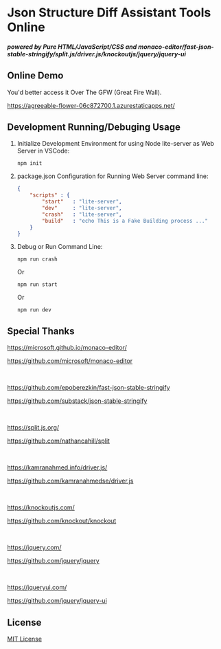 # Json Structure Diff Assistant Tools Online

##### powered by Pure HTML/JavaScript/CSS and monaco-editor/fast-json-stable-stringify/split.js/driver.js/knockoutjs/jquery/jquery-ui

## Online Demo

You'd better access it Over The GFW (Great Fire Wall).

https://agreeable-flower-06c872700.1.azurestaticapps.net/

## Development Running/Debuging Usage

1. Initialize Development Environment for using Node lite-server as Web Server in VSCode:
    ```
    npm init
    ```

2. package.json Configuration for Running Web Server command line:
    ```json
    {
        "scripts" : {
            "start"   : "lite-server",
            "dev"     : "lite-server",
            "crash"   : "lite-server",
            "build"   : "echo This is a Fake Building process ..."
        }
    }
    ```

3. Debug or Run Command Line:

    ```
    npm run crash
    ```
    Or
    ```
    npm run start
    ```
    Or
    ```
    npm run dev
    ```

## Special Thanks

<https://microsoft.github.io/monaco-editor/>

https://github.com/microsoft/monaco-editor

<br>
    
https://github.com/epoberezkin/fast-json-stable-stringify

https://github.com/substack/json-stable-stringify

<br>

https://split.js.org/

https://github.com/nathancahill/split

<br>

https://kamranahmed.info/driver.js/

https://github.com/kamranahmedse/driver.js

<br>

https://knockoutjs.com/

https://github.com/knockout/knockout

<br>

https://jquery.com/

https://github.com/jquery/jquery

<br>

https://jqueryui.com/

https://github.com/jquery/jquery-ui

## License

[MIT License](LICENSE)
